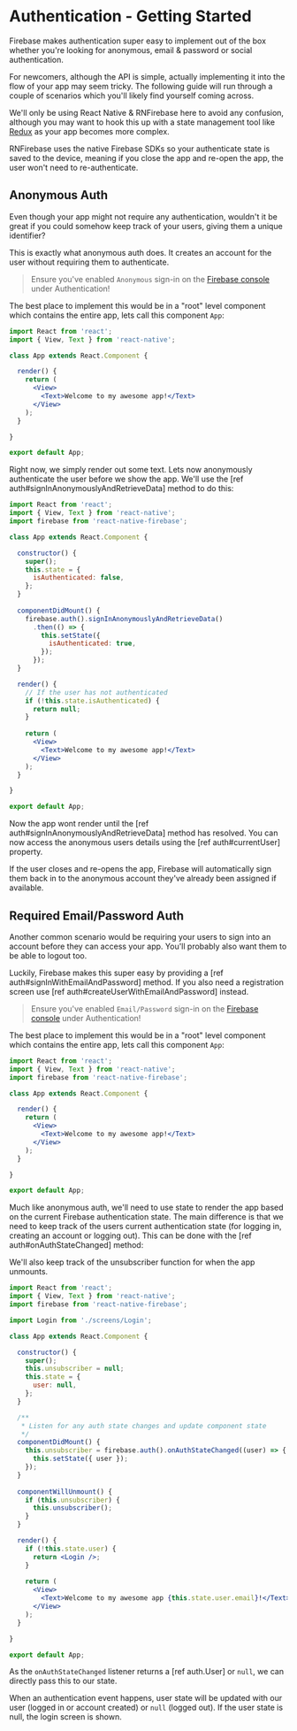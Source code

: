 # Authentication - Getting Started

Firebase makes authentication super easy to implement out of the box whether you're looking for anonymous, email & password or social authentication.

For newcomers, although the API is simple, actually implementing it into the flow of your app may seem tricky. The following guide will run through a couple of scenarios which you'll likely find yourself coming across.

We'll only be using React Native & RNFirebase here to avoid any confusion, although you may want to hook this up with a state management tool like [Redux](http://redux.js.org/docs/introduction/) as your app becomes more complex.

RNFirebase uses the native Firebase SDKs so your authenticate state is saved to the device, meaning if you close the app and re-open the app, the user won't need to re-authenticate.

## Anonymous Auth

Even though your app might not require any authentication, wouldn't it be great if you could somehow keep track of your users, giving them a unique identifier?

This is exactly what anonymous auth does. It creates an account for the user without requiring them to authenticate.

> Ensure you've enabled `Anonymous` sign-in on the [Firebase console](https://console.firebase.google.com) under Authentication!

The best place to implement this would be in a "root" level component which contains the entire app, lets call this component `App`:

```jsx
import React from 'react';
import { View, Text } from 'react-native';

class App extends React.Component {

  render() {
    return (
      <View>
        <Text>Welcome to my awesome app!</Text>
      </View>
    );
  }

}

export default App;
```

Right now, we simply render out some text. Lets now anonymously authenticate the user before we show the app.
We'll use the [ref auth#signInAnonymouslyAndRetrieveData] method to do this:

```jsx
import React from 'react';
import { View, Text } from 'react-native';
import firebase from 'react-native-firebase';

class App extends React.Component {

  constructor() {
    super();
    this.state = {
      isAuthenticated: false,
    };
  }
  
  componentDidMount() {
    firebase.auth().signInAnonymouslyAndRetrieveData()
      .then(() => {
        this.setState({
          isAuthenticated: true,
        });
      });
  }

  render() {
    // If the user has not authenticated
    if (!this.state.isAuthenticated) {
      return null;
    }
  
    return (
      <View>
        <Text>Welcome to my awesome app!</Text>
      </View>
    );
  }

}

export default App;
```

Now the app wont render until the [ref auth#signInAnonymouslyAndRetrieveData] method has resolved. You can now access the anonymous users details using the [ref auth#currentUser] property.

If the user closes and re-opens the app, Firebase will automatically sign them back in to the anonymous account they've already been assigned if available. 

## Required Email/Password Auth

Another common scenario would be requiring your users to sign into an account before they can access your app. You'll probably also want them to be able to logout too.

Luckily, Firebase makes this super easy by providing a [ref auth#signInWithEmailAndPassword] method. If you also need a registration screen use [ref auth#createUserWithEmailAndPassword] instead. 

> Ensure you've enabled `Email/Password` sign-in on the [Firebase console](https://console.firebase.google.com) under Authentication!

The best place to implement this would be in a "root" level component which contains the entire app, lets call this component `App`:

```jsx
import React from 'react';
import { View, Text } from 'react-native';
import firebase from 'react-native-firebase';

class App extends React.Component {

  render() {
    return (
      <View>
        <Text>Welcome to my awesome app!</Text>
      </View>
    );
  }

}

export default App;
```

Much like anonymous auth, we'll need to use state to render the app based on the current Firebase authentication state.
The main difference is that we need to keep track of the users current authentication state (for logging in, creating an account or logging out). This can be done with the [ref auth#onAuthStateChanged] method:

We'll also keep track of the unsubscriber function for when the app unmounts.

```jsx
import React from 'react';
import { View, Text } from 'react-native';
import firebase from 'react-native-firebase';

import Login from './screens/Login';

class App extends React.Component {

  constructor() {
    super();
    this.unsubscriber = null;
    this.state = {
      user: null,
    };
  }

  /**
   * Listen for any auth state changes and update component state
   */
  componentDidMount() {
    this.unsubscriber = firebase.auth().onAuthStateChanged((user) => {
      this.setState({ user });
    });
  }
  
  componentWillUnmount() {
    if (this.unsubscriber) {
      this.unsubscriber();
    }
  }

  render() {
    if (!this.state.user) {
      return <Login />;
    }
  
    return (
      <View>
        <Text>Welcome to my awesome app {this.state.user.email}!</Text>
      </View>
    );
  }

}

export default App;
```

As the `onAuthStateChanged` listener returns a [ref auth.User] or `null`, we can directly pass this to our state.

When an authentication event happens, user state will be updated with our user (logged in or account created) or `null` (logged out). If the user state is null, the login screen is shown.
